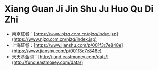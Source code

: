 # Xiang Guan Ji Jin Shu Ju Huo Qu Di Zhi

* 南京证卷：[https://www.njzq.com.cn/njzq/index.jsp](https://www.njzq.com.cn/njzq/index.jsp)
* 上海证卷：[https://www.jianshu.com/p/001f3c7e848e](https://www.jianshu.com/p/001f3c7e848e)
* 天天基金网：[http://fund.eastmoney.com/data/](http://fund.eastmoney.com/data/)

